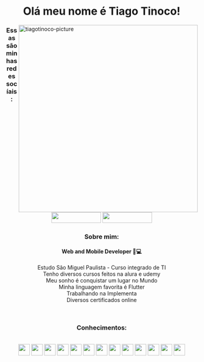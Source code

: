 <h1 align="center"> Olá meu nome é Tiago Tinoco! </h1> 
<img src="https://yt3.ggpht.com/p4DKgqcehwtOsOmMkRKrlB-O_H6f5di9qAPSqagDNj_gRjnNUKYDbHE8VhEV_sWSE5K8ZSOp_A=s600-c-k-c0x00ffffff-no-rj-rp-mo" alt="tiagotinoco-picture" align="right" height="490em" width="470em">

<div align="center">
  <h3> Essas são minhas redes socíais:</h3>
  <a href="https://www.instagram.com/uxtiago/" target="_blank"><img height="28px" width="130px" src="https://img.shields.io/badge/-Instagram-%23E4405F?style=for-the-badge&logo=instagram&logoColor=white" target="_blank"></a>
  <a href="https://www.linkedin.com/in/tiago-tinoco-828bb11a8/" target="_blank"><img height="28px" width="130px" src="https://img.shields.io/badge/-LinkedIn-%230077B5?style=for-the-badge&logo=linkedin&logoColor=white" target="_blank"></a>
</div>

<div align="center">
  <h3>Sobre mim:</h3>
  <h4><strong>Web and Mobile Developer 📱💻<br></strong></h4>
  <p>
    Estudo São Miguel Paulista - Curso integrado de TI<br>
    Tenho diversos cursos feitos na alura e udemy<br>
    Meu sonho é conquistar um lugar no Mundo<br>
    Minha linguagem favorita é Flutter<br>
    Trabalhando na Implementa<br>
    Diversos certificados online<br>
  </p>
</div>
<br>
<div align="center">
  <h3>Conhecimentos:</h3>
  <br>
  <img height="30px" src="https://cdn.jsdelivr.net/gh/devicons/devicon/icons/flutter/flutter-original.svg" />
  <img height="30px" src="https://cdn.jsdelivr.net/gh/devicons/devicon/icons/dart/dart-original.svg" />
  <img height="30px" src="https://cdn.jsdelivr.net/gh/devicons/devicon/icons/html5/html5-original.svg" />
  <img height="30px" src="https://cdn.jsdelivr.net/gh/devicons/devicon/icons/css3/css3-original.svg" />
  <img height="30px" src="https://cdn.jsdelivr.net/gh/devicons/devicon/icons/android/android-original.svg" />
  <img height="30px" src="https://cdn.jsdelivr.net/gh/devicons/devicon/icons/kotlin/kotlin-original.svg" />
  <img height="30px" src="https://cdn.jsdelivr.net/gh/devicons/devicon/icons/java/java-original.svg" />
  <img height="30px" src="https://cdn.jsdelivr.net/gh/devicons/devicon/icons/javascript/javascript-original.svg" />
  <img height="30px" src="https://cdn.jsdelivr.net/gh/devicons/devicon/icons/vscode/vscode-original.svg" />
  <img height="30px" src="https://cdn.jsdelivr.net/gh/devicons/devicon/icons/firebase/firebase-plain.svg" />
  <img height="30px" src="https://cdn.jsdelivr.net/gh/devicons/devicon/icons/git/git-original.svg" />
  <img height="30px" src="https://cdn.jsdelivr.net/gh/devicons/devicon/icons/github/github-original.svg" />
  <img height="30px" src="https://cdn.jsdelivr.net/gh/devicons/devicon/icons/nextjs/nextjs-original.svg" />
</div>
